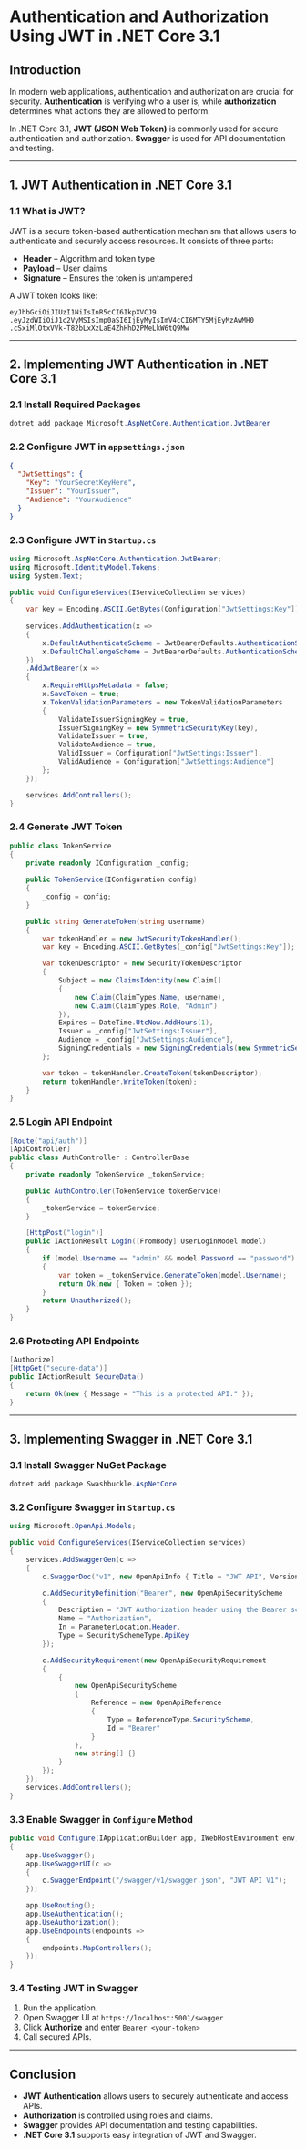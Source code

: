 # Authentication and Authorization Using JWT in .NET Core 3.1

## Introduction
In modern web applications, authentication and authorization are crucial for security. **Authentication** is verifying who a user is, while **authorization** determines what actions they are allowed to perform.

In .NET Core 3.1, **JWT (JSON Web Token)** is commonly used for secure authentication and authorization. **Swagger** is used for API documentation and testing.

---

## 1. JWT Authentication in .NET Core 3.1
### 1.1 What is JWT?
JWT is a secure token-based authentication mechanism that allows users to authenticate and securely access resources. It consists of three parts:
- **Header** – Algorithm and token type
- **Payload** – User claims
- **Signature** – Ensures the token is untampered

A JWT token looks like:
```
eyJhbGciOiJIUzI1NiIsInR5cCI6IkpXVCJ9
.eyJzdWIiOiJ1c2VyMSIsImp0aSI6IjEyMyIsImV4cCI6MTY5MjEyMzAwMH0
.cSxiMlOtxVVk-T82bLxXzLaE4ZhHhD2PMeLkW6tQ9Mw
```

---

## 2. Implementing JWT Authentication in .NET Core 3.1
### 2.1 Install Required Packages
```powershell
dotnet add package Microsoft.AspNetCore.Authentication.JwtBearer
```

### 2.2 Configure JWT in `appsettings.json`
```json
{
  "JwtSettings": {
    "Key": "YourSecretKeyHere",
    "Issuer": "YourIssuer",
    "Audience": "YourAudience"
  }
}
```

### 2.3 Configure JWT in `Startup.cs`
```csharp
using Microsoft.AspNetCore.Authentication.JwtBearer;
using Microsoft.IdentityModel.Tokens;
using System.Text;

public void ConfigureServices(IServiceCollection services)
{
    var key = Encoding.ASCII.GetBytes(Configuration["JwtSettings:Key"]);
    
    services.AddAuthentication(x =>
    {
        x.DefaultAuthenticateScheme = JwtBearerDefaults.AuthenticationScheme;
        x.DefaultChallengeScheme = JwtBearerDefaults.AuthenticationScheme;
    })
    .AddJwtBearer(x =>
    {
        x.RequireHttpsMetadata = false;
        x.SaveToken = true;
        x.TokenValidationParameters = new TokenValidationParameters
        {
            ValidateIssuerSigningKey = true,
            IssuerSigningKey = new SymmetricSecurityKey(key),
            ValidateIssuer = true,
            ValidateAudience = true,
            ValidIssuer = Configuration["JwtSettings:Issuer"],
            ValidAudience = Configuration["JwtSettings:Audience"]
        };
    });

    services.AddControllers();
}
```

### 2.4 Generate JWT Token
```csharp
public class TokenService
{
    private readonly IConfiguration _config;
    
    public TokenService(IConfiguration config)
    {
        _config = config;
    }

    public string GenerateToken(string username)
    {
        var tokenHandler = new JwtSecurityTokenHandler();
        var key = Encoding.ASCII.GetBytes(_config["JwtSettings:Key"]);

        var tokenDescriptor = new SecurityTokenDescriptor
        {
            Subject = new ClaimsIdentity(new Claim[]
            {
                new Claim(ClaimTypes.Name, username),
                new Claim(ClaimTypes.Role, "Admin")
            }),
            Expires = DateTime.UtcNow.AddHours(1),
            Issuer = _config["JwtSettings:Issuer"],
            Audience = _config["JwtSettings:Audience"],
            SigningCredentials = new SigningCredentials(new SymmetricSecurityKey(key), SecurityAlgorithms.HmacSha256Signature)
        };

        var token = tokenHandler.CreateToken(tokenDescriptor);
        return tokenHandler.WriteToken(token);
    }
}
```

### 2.5 Login API Endpoint
```csharp
[Route("api/auth")]
[ApiController]
public class AuthController : ControllerBase
{
    private readonly TokenService _tokenService;

    public AuthController(TokenService tokenService)
    {
        _tokenService = tokenService;
    }

    [HttpPost("login")]
    public IActionResult Login([FromBody] UserLoginModel model)
    {
        if (model.Username == "admin" && model.Password == "password")
        {
            var token = _tokenService.GenerateToken(model.Username);
            return Ok(new { Token = token });
        }
        return Unauthorized();
    }
}
```

### 2.6 Protecting API Endpoints
```csharp
[Authorize]
[HttpGet("secure-data")]
public IActionResult SecureData()
{
    return Ok(new { Message = "This is a protected API." });
}
```

---

## 3. Implementing Swagger in .NET Core 3.1
### 3.1 Install Swagger NuGet Package
```powershell
dotnet add package Swashbuckle.AspNetCore
```

### 3.2 Configure Swagger in `Startup.cs`
```csharp
using Microsoft.OpenApi.Models;

public void ConfigureServices(IServiceCollection services)
{
    services.AddSwaggerGen(c =>
    {
        c.SwaggerDoc("v1", new OpenApiInfo { Title = "JWT API", Version = "v1" });

        c.AddSecurityDefinition("Bearer", new OpenApiSecurityScheme
        {
            Description = "JWT Authorization header using the Bearer scheme. Example: 'Bearer {token}'",
            Name = "Authorization",
            In = ParameterLocation.Header,
            Type = SecuritySchemeType.ApiKey
        });

        c.AddSecurityRequirement(new OpenApiSecurityRequirement
        {
            {
                new OpenApiSecurityScheme
                {
                    Reference = new OpenApiReference
                    {
                        Type = ReferenceType.SecurityScheme,
                        Id = "Bearer"
                    }
                },
                new string[] {}
            }
        });
    });
    services.AddControllers();
}
```

### 3.3 Enable Swagger in `Configure` Method
```csharp
public void Configure(IApplicationBuilder app, IWebHostEnvironment env)
{
    app.UseSwagger();
    app.UseSwaggerUI(c =>
    {
        c.SwaggerEndpoint("/swagger/v1/swagger.json", "JWT API V1");
    });

    app.UseRouting();
    app.UseAuthentication();
    app.UseAuthorization();
    app.UseEndpoints(endpoints =>
    {
        endpoints.MapControllers();
    });
}
```

### 3.4 Testing JWT in Swagger
1. Run the application.
2. Open Swagger UI at `https://localhost:5001/swagger`
3. Click **Authorize** and enter `Bearer <your-token>`
4. Call secured APIs.

---

## Conclusion
- **JWT Authentication** allows users to securely authenticate and access APIs.
- **Authorization** is controlled using roles and claims.
- **Swagger** provides API documentation and testing capabilities.
- **.NET Core 3.1** supports easy integration of JWT and Swagger.

